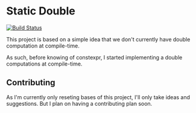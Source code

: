 Static Double
=============

[![Build Status](https://travis-ci.org/marmand/static_double.svg?branch=master)](https://travis-ci.org/marmand/static_double)

This project is based on a simple idea that we don't currently have double
computation at compile-time.

As such, before knowing of constexpr, I started implementing a double
computations at compile-time.

Contributing
------------

As I'm currently only reseting bases of this project, I'll only take ideas and
suggestions. But I plan on having a contributing plan soon.
